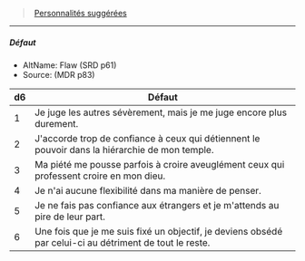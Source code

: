 ﻿---
!PersonalityDefectItem
Table: >+
  |d6|Défaut|

  |---|---|

  |1|Je juge les autres sévèrement, mais je me juge <!--br-->encore plus durement.|

  |2|J'accorde trop de confiance à ceux qui <!--br-->détiennent le pouvoir dans la hiérarchie de <!--br-->mon temple.|

  |3|Ma piété me pousse parfois à croire <!--br-->aveuglément ceux qui professent croire en <!--br-->mon dieu.|

  |4|Je n'ai aucune flexibilité dans ma manière de <!--br-->penser.|

  |5|Je ne fais pas confiance aux étrangers et je <!--br-->m'attends au pire de leur part.|

  |6|Une fois que je me suis fixé un objectif, je <!--br-->deviens obsédé par celui-ci au détriment de <!--br-->tout le reste.|

Id: background_devot_hd.md#défaut
ParentLink: background_devot_hd.md#personnalités-suggérées
Name: Défaut
ParentName: Personnalités suggérées
NameLevel: 5
AltName: Flaw  (SRD p61)
Source: (MDR p83)
Attributes: {}
---
> [Personnalités suggérées](hd_background_devot_personnalites_suggerees.md)

---

##### Défaut

- AltName: Flaw  (SRD p61)
- Source: (MDR p83)

|d6|Défaut|
|---|---|
|1|Je juge les autres sévèrement, mais je me juge encore plus durement.|
|2|J'accorde trop de confiance à ceux qui détiennent le pouvoir dans la hiérarchie de mon temple.|
|3|Ma piété me pousse parfois à croire aveuglément ceux qui professent croire en mon dieu.|
|4|Je n'ai aucune flexibilité dans ma manière de penser.|
|5|Je ne fais pas confiance aux étrangers et je m'attends au pire de leur part.|
|6|Une fois que je me suis fixé un objectif, je deviens obsédé par celui-ci au détriment de tout le reste.|


